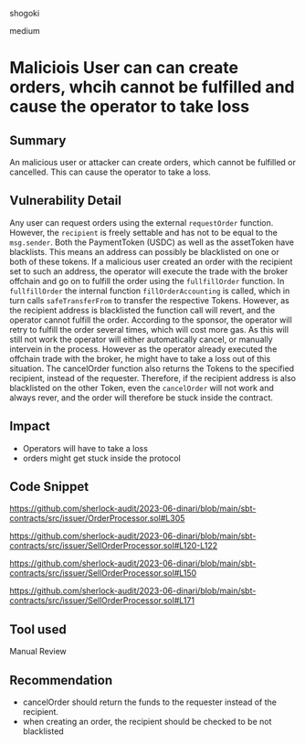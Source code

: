 shogoki

medium

# Maliciois User can can create orders, whcih cannot be fulfilled and cause the operator to take loss

## Summary

An malicious user or attacker can create orders, which cannot be fulfilled or cancelled. This can cause the operator to take a loss. 

## Vulnerability Detail

Any user can request orders using the external `requestOrder` function. However, the `recipient` is freely settable and has not to be equal to the `msg.sender`.
Both the PaymentToken (USDC) as well as the assetToken have blacklists. This means an address can possibly be blacklisted on one or both of these tokens.
If a malicious user created an order with the recipient set to such an address, the operator will execute the trade with the broker offchain and go on to fulfill the order using the `fullfillOrder` function. 
In `fullfillOrder` the internal function `fillOrderAccounting` is called, which in turn calls `safeTransferFrom` to transfer the respective Tokens. 
However, as the recipient address is blacklisted the function call will revert, and the operator cannot fulfill the order. 
According to the sponsor, the operator will retry to fulfill the order several times, which will cost more gas. As this will still not work the operator will either automatically cancel, or manually intervein in the process. However as the operator already executed the offchain trade with the broker, he might have to take a loss out of this situation.
The cancelOrder function also returns the Tokens to the specified recipient, instead of the requester.
Therefore, if the recipient address is also blacklisted on the other Token, even the `cancelOrder` will not work and always rever, and the order will therefore be stuck inside the contract. 

## Impact

- Operators will have to take a loss
- orders might get stuck inside the protocol

## Code Snippet

https://github.com/sherlock-audit/2023-06-dinari/blob/main/sbt-contracts/src/issuer/OrderProcessor.sol#L305

https://github.com/sherlock-audit/2023-06-dinari/blob/main/sbt-contracts/src/issuer/SellOrderProcessor.sol#L120-L122

https://github.com/sherlock-audit/2023-06-dinari/blob/main/sbt-contracts/src/issuer/SellOrderProcessor.sol#L150

https://github.com/sherlock-audit/2023-06-dinari/blob/main/sbt-contracts/src/issuer/SellOrderProcessor.sol#L171


## Tool used

Manual Review

## Recommendation

- cancelOrder should return the funds to the requester instead of the recipient.
- when creating an order, the recipient should be checked to be not blacklisted
